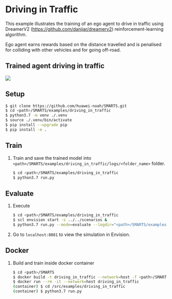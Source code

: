 # Driving in Traffic
This example illustrates the training of an ego agent to drive in traffic using DreamerV2 (https://github.com/danijar/dreamerv2) reinforcement-learning algorithm.

Ego agent earns rewards based on the distance travelled and is penalised for colliding with other vehicles and for going off-road.

## Trained agent driving in traffic
![](./docs/_static/driving_in_traffic.gif)

## Setup
```bash
$ git clone https://github.com/huawei-noah/SMARTS.git
$ cd <path>/SMARTS/examples/driving_in_traffic
$ python3.7 -m venv ./.venv
$ source ./.venv/bin/activate
$ pip install --upgrade pip
$ pip install -e .
```

## Train
1. Train and save the trained model into `<path>/SMARTS/examples/driving_in_traffic/logs/<folder_name>` folder.
    ```bash
    $ cd <path>/SMARTS/examples/driving_in_traffic
    $ python3.7 run.py 
    ```

## Evaluate
1. Execute
    ```bash
    $ cd <path>/SMARTS/examples/driving_in_traffic
    $ scl envision start -s ../../scenarios &
    $ python3.7 run.py --mode=evaluate --logdir="<path>/SMARTS/examples/driving_in_traffic/logs/<folder_name>" --head
    ```
1. Go to `localhost:8081` to view the simulation in Envision.


## Docker
1. Build and train inside docker container
    ```bash
    $ cd <path>/SMARTS
    $ docker build -t driving_in_traffic --network=host -f <path>/SMARTS/examples/driving_in_traffic/Dockerfile <path>/SMARTS
    $ docker run --rm -it --network=host driving_in_traffic
    (container) $ cd /src/examples/driving_in_traffic
    (container) $ python3.7 run.py
    ```